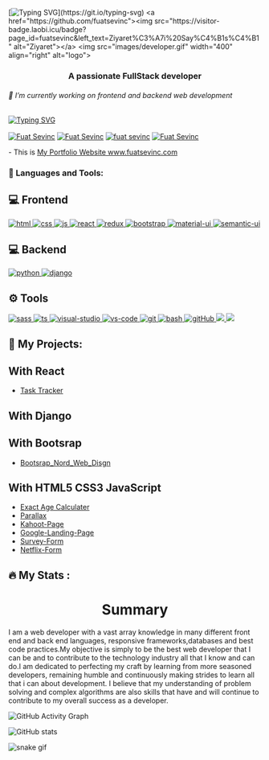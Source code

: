 [![Typing SVG](https://readme-typing-svg.herokuapp.com?font=Timmana&size=30&duration=6000&color=F74747&center=true&vCenter=true&lines=%F0%9F%94%97+Hi+there+I+am+Fuat...)](https://git.io/typing-svg)
<a href="https://github.com/fuatsevinc"><img src="https://visitor-badge.laobi.icu/badge?page_id=fuatsevinc&left_text=Ziyaret%C3%A7i%20Say%C4%B1s%C4%B1" alt="Ziyaret"></a>
<img src="images/developer.gif" width="400" align="right" alt="logo">
<h3 align="center">A passionate FullStack developer</h3>
<h6>🔭 I’m currently working on frontend and backend web development </h6>


[![Typing SVG](https://readme-typing-svg.herokuapp.com?font=Timmana&size=30&duration=6000&color=F74747&center=true&vCenter=true&lines=%F0%9F%94%97+Connect+with+me)](https://git.io/typing-svg)
<p align="left">
<a href="https://codepen.io/fuatsevinc" target="blank"><img align="center" src="https://cdn.jsdelivr.net/npm/simple-icons@3.0.1/icons/codepen.svg" alt="Fuat Sevinc" height="30" width="40" /></a>
<a href="https://twitter.com/FuatSevinc_" target="blank"><img align="center" src="https://cdn.jsdelivr.net/npm/simple-icons@3.0.1/icons/twitter.svg" alt="Fuat Sevinc" height="30" width="40" /></a>
<a href="https://www.linkedin.com/in/fuat-sevin%C3%A7-6a7969217/" target="blank"><img align="center" src="https://raw.githubusercontent.com/rahuldkjain/github-profile-readme-generator/master/src/images/icons/Social/linked-in-alt.svg" alt="fuat sevinc" height="30" width="40" /></a>
<a href="https://www.instagram.com/fuatsevinc66/" target="blank"><img align="center" src="https://cdn.jsdelivr.net/npm/simple-icons@3.0.1/icons/instagram.svg" alt="Fuat Sevinc" height="30" width="40" /></a>
</p>
<p align="left">
- This is <a href="http://www.fuatsevinc.com" target="_blank">My Portfolio Website www.fuatsevinc.com</a>
</p>

### 🔧 Languages and Tools:

## 💻 Frontend

<a href="#" target="_blank"> <img src="https://upload.wikimedia.org/wikipedia/commons/thumb/6/61/HTML5_logo_and_wordmark.svg/1200px-HTML5_logo_and_wordmark.svg.png" alt="html" height="60"/> </a>
<a href="#" target="_blank"> <img src="https://upload.wikimedia.org/wikipedia/commons/thumb/d/d5/CSS3_logo_and_wordmark.svg/640px-CSS3_logo_and_wordmark.svg.png" alt="css" height="60"/> </a>
<a href="#" target="_blank"> <img src="https://cdn.icon-icons.com/icons2/2108/PNG/512/javascript_icon_130900.png" alt="js" height="60"/> </a>
<a href="#" target="_blank"> <img src="https://cdn.icon-icons.com/icons2/2415/PNG/512/react_original_wordmark_logo_icon_146375.png" alt="react" width="60"/> </a>
<a href="#" target="_blank"> <img src="https://upload.wikimedia.org/wikipedia/commons/4/49/Redux.png" alt="redux" height="60"/> </a>
<a href="#" target="_blank"> <img src="https://cdn.icon-icons.com/icons2/2415/PNG/512/bootstrap_plain_wordmark_logo_icon_146620.png" alt="bootstrap" height="60"/> </a>
<a href="#" target="_blank"> <img src="https://mui.com/static/logo.png" alt="material-ui" height="55"/> </a>
<a href="#" target="_blank"> <img src="https://react.semantic-ui.com/logo.png" alt="semantic-ui" height="60"/> </a>

## 💻 Backend

<a href="#" target="_blank"> <img src="https://www.python.org/static/img/python-logo.png" alt="python" width="150"/> </a>
<a href="#" target="_blank"> <img src="https://www.djangoproject.com/m/img/logos/django-logo-negative.png" alt="django" height="50"/> </a>

## ⚙ Tools

<a href="#" target="_blank"> <img src="https://upload.wikimedia.org/wikipedia/commons/thumb/9/96/Sass_Logo_Color.svg/1200px-Sass_Logo_Color.svg.png" alt="sass" height="50"/> </a>
<a href="#" target="_blank"> <img src="https://as1.ftcdn.net/v2/jpg/03/21/78/18/1000_F_321781826_tgfihu50c7AcvFDW6Un9mbQ8qzJQhOwQ.jpg" alt="ts" height="50"/> </a>
<a href="#" target="_blank"> <img src="https://img.icons8.com/color/452/visual-studio-2019.png" alt="visual-studio" height="50"/> </a>
<a href="#" target="_blank"> <img src="https://www.pngitem.com/pimgs/m/80-800968_vscode-visual-studio-logo-png-transparent-png.png" alt="vs-code" height="50"/> </a>
<a href="#" target="_blank"> <img src="https://www.vectorlogo.zone/logos/git-scm/git-scm-icon.svg" alt="git" height="50"/> </a>
<a href="#" target="_blank"> <img src="https://www.vectorlogo.zone/logos/gnu_bash/gnu_bash-icon.svg" alt="bash" height="50"/> </a>
<a href="#" target="_blank"> <img src="https://pbs.twimg.com/profile_images/1414990564408262661/r6YemvF9_400x400.jpg" alt="gitHub" height="50"/> </a>
<a href="#" target="_blank"> <img src="https://img.shields.io/badge/jira-1e90ff.svg?&style=for-the-badge&logo=jira&logoColor=white" height="35"/> </a>
<a href="#" target="_blank"> <img src="https://upload.wikimedia.org/wikipedia/commons/thumb/b/b9/Slack_Technologies_Logo.svg/1280px-Slack_Technologies_Logo.svg.png" height="30"/> </a>

## :star2: My Projects: 
## With React


- <a href="https://fuatsevinctasktracer.netlify.app/" target="_blank" >Task Tracker</a>


## With Django

## With Bootsrap
- <a href="https://fuatsevinc.github.io/BOOTSRAP_COMPANY/" target="_blank" >Bootsrap_Nord_Web_Disgn</a>

## With HTML5 CSS3 JavaScript

- <a href="https://fuatsevinc.github.io/Javascript_Project_Exact_Age_Calculater/" target="_blank" >Exact Age Calculater</a> 
- <a href="https://fuatsevinc.github.io/PARALLAX_WEBSITE/" target="_blank" >Parallax</a> 
- <a href="https://fuatsevinc.github.io/kahoot_page/" target="_blank" >Kahoot-Page</a>                                                     
- <a href="https://fuatsevinc.github.io/google_homepage_projekt/" target="_blank" >Google-Landing-Page</a>                     
- <a href="https://fuatsevinc.github.io/Survey_Form/" target="_blank" >Survey-Form</a>                                                       
- <a href="https://mhmtclk1705.github.io/Netflix-Form/" target="_blank" >Netflix-Form</a> 

## :fire: My Stats :

<h1 align="center">Summary</h1>
<p>I am a web developer with a vast array knowledge in many different front end and back end languages, responsive frameworks,databases and best code practices.My objective is simply to be the best web developer that I can be and to contribute to the technology industry all that I know and can do.I am dedicated to perfecting my craft by learning from more seasoned developers, remaining humble and continuously making strides to learn all that i can about development. I  believe that my understanding of problem solving and complex algorithms are also skills that have and will continue to contribute to my overall success as a developer.</p>

![GitHub Activity Graph](https://activity-graph.herokuapp.com/graph?username=fuatsevinc)  


![GitHub stats](https://github-readme-stats.vercel.app/api?username=fuatsevinc&show_icons=true)  



![snake gif](https://github.com/bulutluoz/Java-fall-2021/blob/output/github-contribution-grid-snake.gif)
